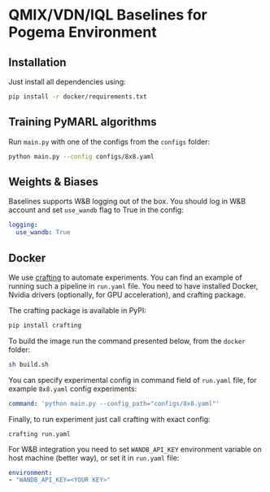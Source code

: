 # QMIX/VDN/IQL Baselines for Pogema Environment

## Installation
Just install all dependencies using:
```bash
pip install -r docker/requirements.txt
```

## Training PyMARL algorithms
Run ```main.py``` with one of the configs from the ``configs`` folder:
```bash
python main.py --config configs/8x8.yaml
```

## Weights & Biases 

Baselines supports W&B logging out of the box. 
You should log in W&B account and set ``use_wandb`` flag to True in the config:
```yaml
logging:
  use_wandb: True
```

## Docker 
We use [crafting](https://pypi.org/project/crafting/) to automate experiments. 
You can find an example of running such a pipeline in ```run.yaml``` file. 
You need to have installed Docker, Nvidia drivers (optionally, for GPU acceleration), and crafting package. 

The crafting package is available in PyPI:
```bash
pip install crafting
```


To build the image run the command presented below, from the ```docker``` folder:
```bash
sh build.sh
```

You can specify experimental config in command field of ```run.yaml``` file, for example ```8x8.yaml``` config experiments:
```yaml
command: 'python main.py --config_path="configs/8x8.yaml"'
```

Finally, to run experiment just call crafting with exact config:
```
crafting run.yaml
```

For W&B integration you need to set ``WANDB_API_KEY`` environment variable on host machine (better way), or set it in ``run.yaml`` file:
```yaml
environment:
- "WANDB_API_KEY=<YOUR KEY>"
```